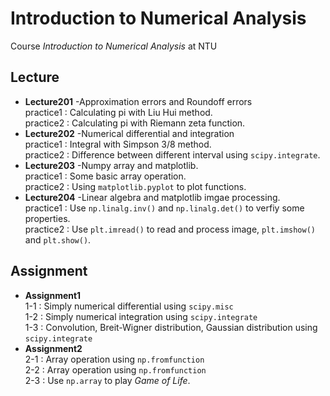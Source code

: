 # Introduction to Numerical Analysis
Course _Introduction to Numerical Analysis_ at NTU

## Lecture
  - **Lecture201** -Approximation errors and Roundoff errors<br />
  practice1 : Calculating pi with Liu Hui method.<br />
  practice2 : Calculating pi with Riemann zeta function.<br />
  - **Lecture202** -Numerical differential and integration<br />
  practice1 : Integral with Simpson 3/8 method.<br />
  practice2 : Difference between different interval using `scipy.integrate`.<br />
  - **Lecture203** -Numpy array and matplotlib.<br />
  practice1 : Some basic array operation.<br />
  practice2 : Using `matplotlib.pyplot` to plot functions.<br />
  - **Lecture204** -Linear algebra and matplotlib imgae processing.<br />
  practice1 : Use `np.linalg.inv()` and `np.linalg.det()` to verfiy some properties.<br />
  practice2 : Use `plt.imread()` to read and process image, `plt.imshow()` and `plt.show()`.<br />
  
## Assignment
  - **Assignment1**<br />
  1-1 : Simply numerical differential using `scipy.misc`<br/>
  1-2 : Simply numerical integration using `scipy.integrate`<br />
  1-3 : Convolution, Breit-Wigner distribution, Gaussian distribution using `scipy.integrate`<br />
  - **Assignment2**<br />
  2-1 : Array operation using `np.fromfunction`<br />
  2-2 : Array operation using `np.fromfunction`<br />
  2-3 : Use `np.array` to play _Game of Life_.<br />
